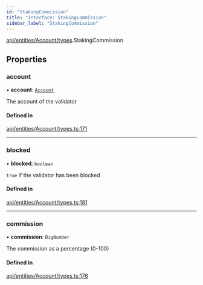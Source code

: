 ```yaml
---
id: "StakingCommission"
title: "Interface: StakingCommission"
sidebar_label: "StakingCommission"
---
```


[api/entities/Account/types](../../../../../../modules/API/Entities/Account/Types/Types.md).StakingCommission

## Properties

### account

• **account**: [`Account`](../../../../../../classes/API/Entities/Account/Account.md)

The account of the validator

#### Defined in

[api/entities/Account/types.ts:171](https://github.com/PolymeshAssociation/polymesh-sdk/blob/49a0066c3/src/api/entities/Account/types.ts#L171)

___

### blocked

• **blocked**: `boolean`

`true` if the validator has been blocked

#### Defined in

[api/entities/Account/types.ts:181](https://github.com/PolymeshAssociation/polymesh-sdk/blob/49a0066c3/src/api/entities/Account/types.ts#L181)

___

### commission

• **commission**: `BigNumber`

The commission as a percentage (0-100)

#### Defined in

[api/entities/Account/types.ts:176](https://github.com/PolymeshAssociation/polymesh-sdk/blob/49a0066c3/src/api/entities/Account/types.ts#L176)
